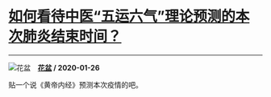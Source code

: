 # [如何看待中医“五运六气”理论预测的本次肺炎结束时间？](https://www.zhihu.com/answer/986072119)

------------------------------------------------------------------------

![花盆](https://pic4.zhimg.com/da8e974dc.jpg?source=1940ef5c "花盆")&emsp;**[花盆](https://www.zhihu.com/people/hua-pen-tuo) / 2020-01-26**

贴一个说《黄帝内经》预测本次疫情的吧。




